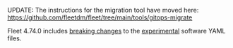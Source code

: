 UPDATE: The instructions for the migration tool have moved here: https://github.com/fleetdm/fleet/tree/main/tools/gitops-migrate

Fleet 4.74.0 includes [breaking changes](https://github.com/fleetdm/fleet/pull/30837/files#r2205252594) to the [experimental](https://fleetdm.com/handbook/company/product-groups#experimental-features) software YAML files.